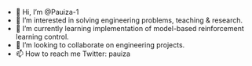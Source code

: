 - 👋 Hi, I’m @Pauiza-1
- 👀 I’m interested in solving engineering problems, teaching & research. 
- 🌱 I’m currently learning implementation of model-based reinforcement learning control.
- 💞️ I’m looking to collaborate on engineering projects.
- 📫 How to reach me Twitter: pauiza

<!---
Pauiza-1/Pauiza-1 is a ✨ special ✨ repository because its `README.md` (this file) appears on your GitHub profile.
You can click the Preview link to take a look at your changes.
--->
